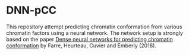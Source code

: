 # DNN-pCC

This repository attempt predicting chromatin conformation from various chromatin factors using a neural network.
The network setup is strongly based on the paper [Dense neural networks for predicting chromatin conformation](https://doi.org/10.1186/s12859-018-2286-z) 
by Farre, Heurteau, Cuvier and Emberly (2018).

